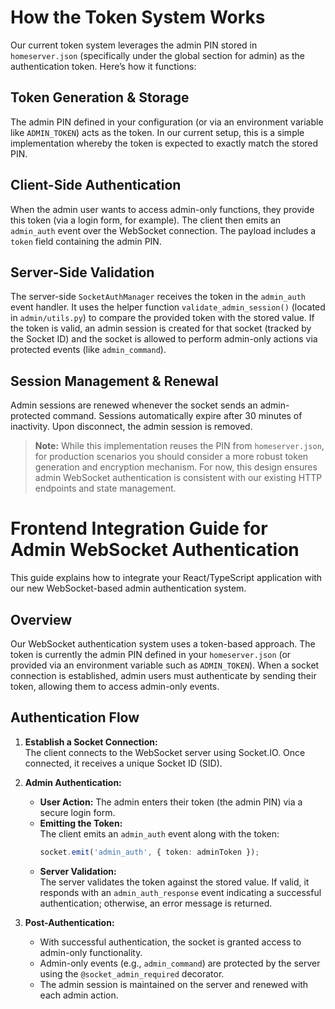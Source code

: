 # How the Token System Works

Our current token system leverages the admin PIN stored in `homeserver.json` (specifically under the global section for admin) as the authentication token. Here’s how it functions:

## Token Generation & Storage
The admin PIN defined in your configuration (or via an environment variable like `ADMIN_TOKEN`) acts as the token. In our current setup, this is a simple implementation whereby the token is expected to exactly match the stored PIN.

## Client-Side Authentication
When the admin user wants to access admin-only functions, they provide this token (via a login form, for example). The client then emits an `admin_auth` event over the WebSocket connection. The payload includes a `token` field containing the admin PIN.

## Server-Side Validation
The server-side `SocketAuthManager` receives the token in the `admin_auth` event handler. It uses the helper function `validate_admin_session()` (located in `admin/utils.py`) to compare the provided token with the stored value. If the token is valid, an admin session is created for that socket (tracked by the Socket ID) and the socket is allowed to perform admin-only actions via protected events (like `admin_command`).

## Session Management & Renewal
Admin sessions are renewed whenever the socket sends an admin-protected command. Sessions automatically expire after 30 minutes of inactivity. Upon disconnect, the admin session is removed.

> **Note:** While this implementation reuses the PIN from `homeserver.json`, for production scenarios you should consider a more robust token generation and encryption mechanism. For now, this design ensures admin WebSocket authentication is consistent with our existing HTTP endpoints and state management.


# Frontend Integration Guide for Admin WebSocket Authentication

This guide explains how to integrate your React/TypeScript application with our new WebSocket-based admin authentication system.

## Overview

Our WebSocket authentication system uses a token-based approach. The token is currently the admin PIN defined in your `homeserver.json` (or provided via an environment variable such as `ADMIN_TOKEN`). When a socket connection is established, admin users must authenticate by sending their token, allowing them to access admin-only events.

## Authentication Flow

1. **Establish a Socket Connection:**  
   The client connects to the WebSocket server using Socket.IO. Once connected, it receives a unique Socket ID (SID).

2. **Admin Authentication:**  
   - **User Action:** The admin enters their token (the admin PIN) via a secure login form.
   - **Emitting the Token:**  
     The client emits an `admin_auth` event along with the token:
     ```typescript
     socket.emit('admin_auth', { token: adminToken });
     ```
   - **Server Validation:**  
     The server validates the token against the stored value. If valid, it responds with an `admin_auth_response` event indicating a successful authentication; otherwise, an error message is returned.

3. **Post-Authentication:**  
   - With successful authentication, the socket is granted access to admin-only functionality.
   - Admin-only events (e.g., `admin_command`) are protected by the server using the `@socket_admin_required` decorator.
   - The admin session is maintained on the server and renewed with each admin action.